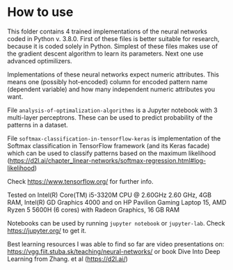 # How to use

This folder contains 4 trained implementations of the neural networks coded in Python v. 3.8.0. First of these files is better suitable for research, because it is coded solely in Python. Simplest of these files makes use of the gradient descent algorithm to learn its parameters. Next one use advanced optimilizers.

Implementations of these neural networks expect numeric attributes. This means one (possibly hot-encoded) column for encoded pattern name (dependent variable) and how many independent numeric attributes you want.

File ```analysis-of-optimalization-algorithms``` is a Jupyter notebook with 3 multi-layer perceptrons. These can be used to predict probability of the patterns in a dataset.

File ```softmax-classification-in-tensorflow-keras``` is implementation of the Softmax classification in TensorFlow framework (and its Keras facade) which can be used to classify patterns based on the maximum likelihood (https://d2l.ai/chapter_linear-networks/softmax-regression.html#log-likelihood)

Check https://www.tensorflow.org/ for further info.

Tested on Intel(R) Core(TM) i5-3320M CPU @ 2.60GHz   2.60 GHz, 4GB RAM, Intel(R) GD Graphics 4000 and on HP Pavilion Gaming Laptop 15, AMD Ryzen 5 5600H (6 cores) with Radeon Graphics, 16 GB RAM

Notebooks can be used by running ```jupyter notebook``` or ```jupyter-lab```. Check https://jupyter.org/ to get it.

Best learning resources I was able to find so far are video presentations on: https://vgg.fiit.stuba.sk/teaching/neural-networks/ or book Dive Into Deep Learning from Zhang. et al (https://d2l.ai/)
